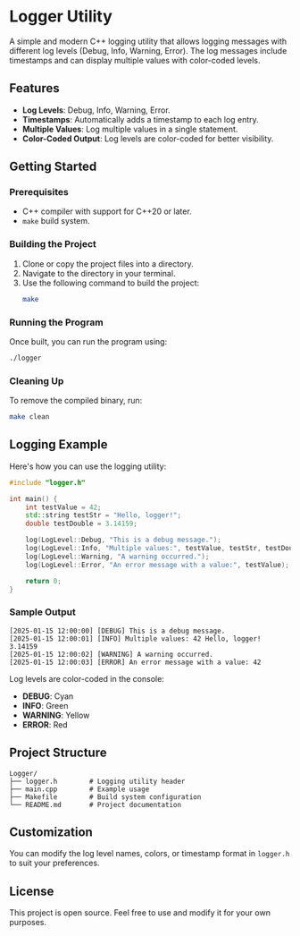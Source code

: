# Logger Utility

A simple and modern C++ logging utility that allows logging messages with different log levels (Debug, Info, Warning, Error). The log messages include timestamps and can display multiple values with color-coded levels.

## Features

- **Log Levels**: Debug, Info, Warning, Error.
- **Timestamps**: Automatically adds a timestamp to each log entry.
- **Multiple Values**: Log multiple values in a single statement.
- **Color-Coded Output**: Log levels are color-coded for better visibility.

## Getting Started

### Prerequisites

- C++ compiler with support for C++20 or later.
- `make` build system.

### Building the Project

1. Clone or copy the project files into a directory.
2. Navigate to the directory in your terminal.
3. Use the following command to build the project:
   ```bash
   make
   ```

### Running the Program

Once built, you can run the program using:
```bash
./logger
```

### Cleaning Up

To remove the compiled binary, run:
```bash
make clean
```

## Logging Example

Here's how you can use the logging utility:

```cpp
#include "logger.h"

int main() {
    int testValue = 42;
    std::string testStr = "Hello, logger!";
    double testDouble = 3.14159;

    log(LogLevel::Debug, "This is a debug message.");
    log(LogLevel::Info, "Multiple values:", testValue, testStr, testDouble);
    log(LogLevel::Warning, "A warning occurred.");
    log(LogLevel::Error, "An error message with a value:", testValue);

    return 0;
}
```

### Sample Output

```text
[2025-01-15 12:00:00] [DEBUG] This is a debug message.
[2025-01-15 12:00:01] [INFO] Multiple values: 42 Hello, logger! 3.14159
[2025-01-15 12:00:02] [WARNING] A warning occurred.
[2025-01-15 12:00:03] [ERROR] An error message with a value: 42
```

Log levels are color-coded in the console:
- **DEBUG**: Cyan
- **INFO**: Green
- **WARNING**: Yellow
- **ERROR**: Red

## Project Structure

```plaintext
Logger/
├── logger.h        # Logging utility header
├── main.cpp        # Example usage
├── Makefile        # Build system configuration
└── README.md       # Project documentation
```

## Customization

You can modify the log level names, colors, or timestamp format in `logger.h` to suit your preferences.

## License

This project is open source. Feel free to use and modify it for your own purposes.
